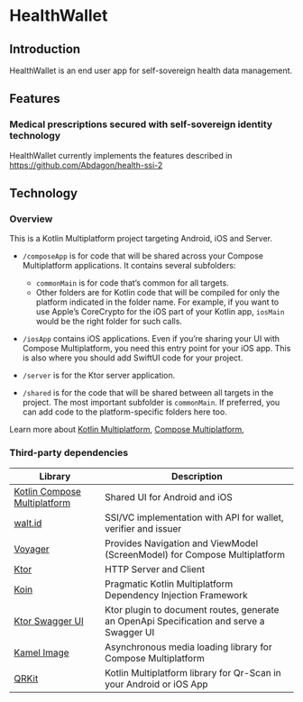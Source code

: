 # HealthWallet

## Introduction

HealthWallet is an end user app for self-sovereign health data management.

## Features

### Medical prescriptions secured with self-sovereign identity technology

HealthWallet currently implements the features described in https://github.com/Abdagon/health-ssi-2


## Technology

### Overview

This is a Kotlin Multiplatform project targeting Android, iOS and Server.

* `/composeApp` is for code that will be shared across your Compose Multiplatform applications.
  It contains several subfolders:
  - `commonMain` is for code that’s common for all targets.
  - Other folders are for Kotlin code that will be compiled for only the platform indicated in the folder name.
    For example, if you want to use Apple’s CoreCrypto for the iOS part of your Kotlin app,
    `iosMain` would be the right folder for such calls.

* `/iosApp` contains iOS applications. Even if you’re sharing your UI with Compose Multiplatform, 
  you need this entry point for your iOS app. This is also where you should add SwiftUI code for your project.

* `/server` is for the Ktor server application.

* `/shared` is for the code that will be shared between all targets in the project.
  The most important subfolder is `commonMain`. If preferred, you can add code to the platform-specific folders here too.


Learn more about [Kotlin Multiplatform](https://www.jetbrains.com/help/kotlin-multiplatform-dev/get-started.html),
[Compose Multiplatform](https://github.com/JetBrains/compose-multiplatform/#compose-multiplatform),


### Third-party dependencies

| Library                                                                       | Description                                                                              |
|-------------------------------------------------------------------------------|------------------------------------------------------------------------------------------|
| [Kotlin Compose Multiplatform](https://kotlinlang.org/docs/multiplatform.html) | Shared UI for Android and iOS                                                            |
| [walt.id](https://docs.walt.id/)                                              | SSI/VC implementation with API for wallet, verifier and issuer                           |
| [Voyager](https://voyager.adriel.cafe)                                        | Provides Navigation and ViewModel (ScreenModel) for Compose Multiplatform                |
| [Ktor](https://ktor.io/)                                                      | HTTP Server and Client                                                                   |
| [Koin](https://insert-koin.io/)                                               | Pragmatic Kotlin Multiplatform Dependency Injection Framework                            |
| [Ktor Swagger UI](https://github.com/SMILEY4/ktor-swagger-ui)                 | Ktor plugin to document routes, generate an OpenApi Specification and serve a Swagger UI |
| [Kamel Image](https://github.com/Kamel-Media/Kamel) | Asynchronous media loading library for Compose Multiplatform |
| [QRKit](https://github.com/ChainTechNetwork/QRKitComposeMultiplatform) | Kotlin Multiplatform library for Qr-Scan in your Android or iOS App|
